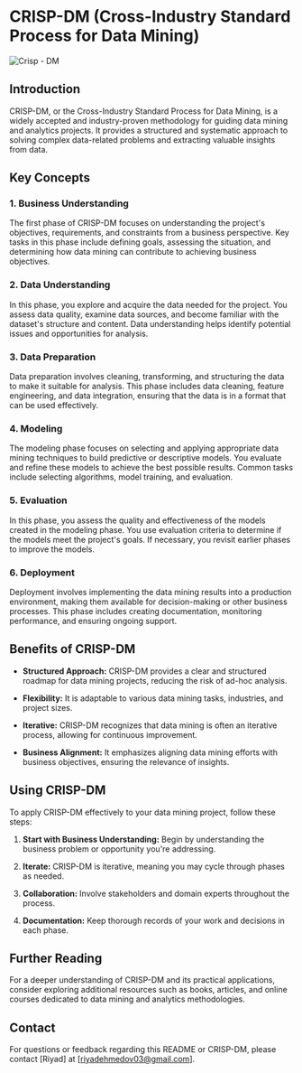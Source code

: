 # CRISP-DM (Cross-Industry Standard Process for Data Mining)

![Crisp - DM](https://upload.wikimedia.org/wikipedia/commons/thumb/b/b9/CRISP-DM_Process_Diagram.png/319px-CRISP-DM_Process_Diagram.png)

## Introduction
CRISP-DM, or the Cross-Industry Standard Process for Data Mining, is a widely accepted and industry-proven methodology for guiding data mining and analytics projects. It provides a structured and systematic approach to solving complex data-related problems and extracting valuable insights from data.

## Key Concepts

### 1. Business Understanding
The first phase of CRISP-DM focuses on understanding the project's objectives, requirements, and constraints from a business perspective. Key tasks in this phase include defining goals, assessing the situation, and determining how data mining can contribute to achieving business objectives.

### 2. Data Understanding
In this phase, you explore and acquire the data needed for the project. You assess data quality, examine data sources, and become familiar with the dataset's structure and content. Data understanding helps identify potential issues and opportunities for analysis.

### 3. Data Preparation
Data preparation involves cleaning, transforming, and structuring the data to make it suitable for analysis. This phase includes data cleaning, feature engineering, and data integration, ensuring that the data is in a format that can be used effectively.

### 4. Modeling
The modeling phase focuses on selecting and applying appropriate data mining techniques to build predictive or descriptive models. You evaluate and refine these models to achieve the best possible results. Common tasks include selecting algorithms, model training, and evaluation.

### 5. Evaluation
In this phase, you assess the quality and effectiveness of the models created in the modeling phase. You use evaluation criteria to determine if the models meet the project's goals. If necessary, you revisit earlier phases to improve the models.

### 6. Deployment
Deployment involves implementing the data mining results into a production environment, making them available for decision-making or other business processes. This phase includes creating documentation, monitoring performance, and ensuring ongoing support.

## Benefits of CRISP-DM
- **Structured Approach:** CRISP-DM provides a clear and structured roadmap for data mining projects, reducing the risk of ad-hoc analysis.

- **Flexibility:** It is adaptable to various data mining tasks, industries, and project sizes.

- **Iterative:** CRISP-DM recognizes that data mining is often an iterative process, allowing for continuous improvement.

- **Business Alignment:** It emphasizes aligning data mining efforts with business objectives, ensuring the relevance of insights.

## Using CRISP-DM
To apply CRISP-DM effectively to your data mining project, follow these steps:

1. **Start with Business Understanding:** Begin by understanding the business problem or opportunity you're addressing.

2. **Iterate:** CRISP-DM is iterative, meaning you may cycle through phases as needed.

3. **Collaboration:** Involve stakeholders and domain experts throughout the process.

4. **Documentation:** Keep thorough records of your work and decisions in each phase.

## Further Reading
For a deeper understanding of CRISP-DM and its practical applications, consider exploring additional resources such as books, articles, and online courses dedicated to data mining and analytics methodologies.

## Contact

For questions or feedback regarding this README or CRISP-DM, please contact [Riyad] at [riyadehmedov03@gmail.com].

